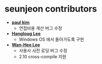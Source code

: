 # seunjeon contributors

* **[paul kim](https://bitbucket.org/paul_master/)**
  * 연접비용 계산 버그 수정
* **[Hangloug Lee](https://bitbucket.org/akaroice/)**
  * Windows OS 에서 돌아가도록 구현
* **[Wan-Hee Lee](https://bitbucket.org/whlee21/)**
  * 사용사 사전 로딩 버그 수정
  * 2.10 cross-compile 지원
